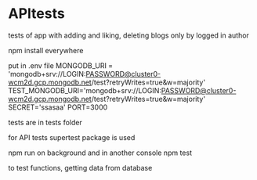 # APItests
tests of app with
adding and liking, deleting blogs only by logged in author 

npm install
everywhere

put in .env file
MONGODB_URI = 'mongodb+srv://LOGIN:PASSWORD@cluster0-wcm2d.gcp.mongodb.net/test?retryWrites=true&w=majority'
TEST_MONGODB_URI='mongodb+srv://LOGIN:PASSWORD@cluster0-wcm2d.gcp.mongodb.net/test?retryWrites=true&w=majority'
SECRET='ssasaa'
PORT=3000





tests are in tests folder

for API tests supertest package is used

npm run on background
and in another console
npm test 


to test functions, getting data from database
